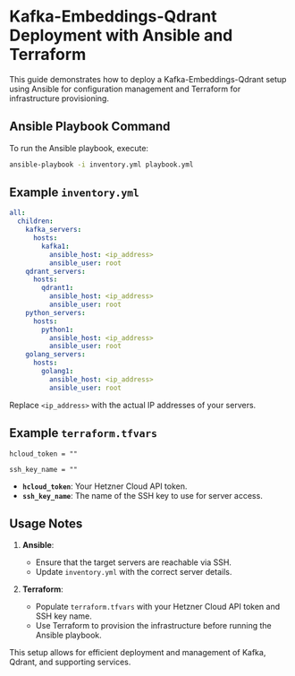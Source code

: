 # Kafka-Embeddings-Qdrant Deployment with Ansible and Terraform

This guide demonstrates how to deploy a Kafka-Embeddings-Qdrant setup using Ansible for configuration management and Terraform for infrastructure provisioning.

## Ansible Playbook Command

To run the Ansible playbook, execute:

```bash
ansible-playbook -i inventory.yml playbook.yml
```

## Example `inventory.yml`

```yaml
all:
  children:
    kafka_servers:
      hosts:
        kafka1:
          ansible_host: <ip_address>
          ansible_user: root
    qdrant_servers:
      hosts:
        qdrant1:
          ansible_host: <ip_address>
          ansible_user: root
    python_servers:
      hosts:
        python1:
          ansible_host: <ip_address>
          ansible_user: root
    golang_servers:
      hosts:
        golang1:
          ansible_host: <ip_address>
          ansible_user: root
```

Replace `<ip_address>` with the actual IP addresses of your servers.

## Example `terraform.tfvars`

```hcl
hcloud_token = ""

ssh_key_name = ""
```

- **`hcloud_token`**: Your Hetzner Cloud API token.
- **`ssh_key_name`**: The name of the SSH key to use for server access.

## Usage Notes

1. **Ansible**:
   - Ensure that the target servers are reachable via SSH.
   - Update `inventory.yml` with the correct server details.

2. **Terraform**:
   - Populate `terraform.tfvars` with your Hetzner Cloud API token and SSH key name.
   - Use Terraform to provision the infrastructure before running the Ansible playbook.

This setup allows for efficient deployment and management of Kafka, Qdrant, and supporting services.
